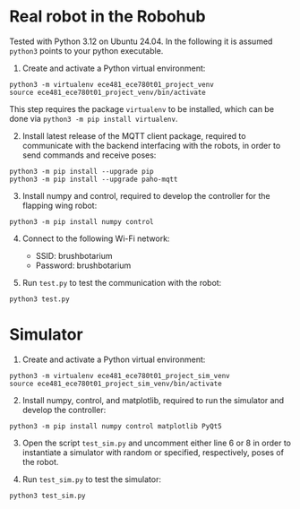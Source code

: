 # Real robot in the Robohub

Tested with Python 3.12 on Ubuntu 24.04. In the following it is assumed `python3` points to your python executable.

1. Create and activate a Python virtual environment:
```
python3 -m virtualenv ece481_ece780t01_project_venv
source ece481_ece780t01_project_venv/bin/activate
```
This step requires the package `virtualenv` to be installed, which can be done via `python3 -m pip install virtualenv`.

2. Install latest release of the MQTT client package, required to communicate with the backend interfacing with the robots, in order to send commands and receive poses:
```
python3 -m pip install --upgrade pip
python3 -m pip install --upgrade paho-mqtt
```

3. Install numpy and control, required to develop the controller for the flapping wing robot:
```
python3 -m pip install numpy control
```

4. Connect to the following Wi-Fi network:
    * SSID: brushbotarium
    * Password: brushbotarium

5. Run `test.py` to test the communication with the robot:
```
python3 test.py
```

# Simulator

1. Create and activate a Python virtual environment:
```
python3 -m virtualenv ece481_ece780t01_project_sim_venv
source ece481_ece780t01_project_sim_venv/bin/activate
```

2. Install numpy, control, and matplotlib, required to run the simulator and develop the controller:
```
python3 -m pip install numpy control matplotlib PyQt5
```

3. Open the script `test_sim.py` and uncomment either line 6 or 8 in order to instantiate a simulator with random or specified, respectively, poses of the robot.

4. Run `test_sim.py` to test the simulator:
```
python3 test_sim.py
```